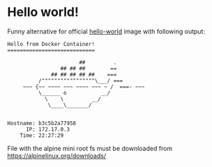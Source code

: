 # Hello world!

Funny alternative for official [hello-world](https://hub.docker.com/_/hello-world) image with following output:

```
Hello from Docker Container!
============================

                       ##         .
                 ## ## ##        ==
              ## ## ## ## ##    ===
          /"""""""""""""""""\___/ ===
     ~~~ {~~ ~~~~ ~~~ ~~~~ ~~~ ~ /  ===- ~~~
          \______ o           __/
            \    \         __/
             \____\_______/


Hostname: b3c5b2a77958
      IP: 172.17.0.3
    Time: 22:27:29
```

File with the alpine mini root fs must be downloaded from https://alpinelinux.org/downloads/

